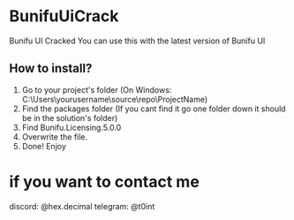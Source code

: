 # BunifuUiCrack
Bunifu UI Cracked
You can use this with the latest version of Bunifu UI
## How to install?
1. Go to your project's folder (On Windows: C:\Users\yourusername\source\repo\ProjectName)
2. Find the packages folder (If you cant find it go one folder down it should be in the solution's folder)
3. Find Bunifu.Licensing.5.0.0
4. Overwrite the file.
5. Done! Enjoy

# if you want to contact me
discord: @hex.decimal
telegram: @t0int
